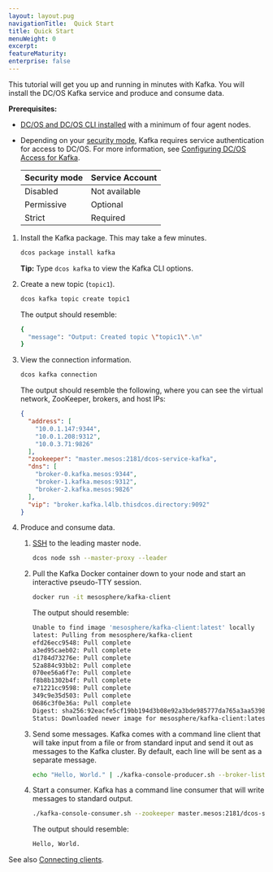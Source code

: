 ```yaml
---
layout: layout.pug
navigationTitle:  Quick Start
title: Quick Start
menuWeight: 0
excerpt:
featureMaturity:
enterprise: false
---
```


<!-- This source repo for this topic is https://github.com/mesosphere/dcos-kafka-service -->


This tutorial will get you up and running in minutes with Kafka. You will install the DC/OS Kafka service and produce and consume data.
 
**Prerequisites:**

-  [DC/OS and DC/OS CLI installed](/1.9/installing/) with a minimum of four agent nodes.
-  Depending on your [security mode](/1.9/security/ent/#security-modes/), Kafka requires service authentication for access to DC/OS. For more information, see [Configuring DC/OS Access for Kafka](/services/kafka/kafka-auth/).

   | Security mode | Service Account |
   |---------------|-----------------------|
   | Disabled      | Not available   |
   | Permissive    | Optional   |
   | Strict        | Required |

1.  Install the Kafka package. This may take a few minutes. 
    
    ```bash
    dcos package install kafka
    ```      
    
    **Tip:** Type `dcos kafka` to view the Kafka CLI options.

1.  Create a new topic (`topic1`).
    
    ```bash
    dcos kafka topic create topic1
    ```    
    
    The output should resemble:
    
    ```bash
    {
      "message": "Output: Created topic \"topic1\".\n"
    }
    ```

1.  View the connection information.
    
    ```bash
    dcos kafka connection
    ```
    
    The output should resemble the following, where you can see the virtual network, ZooKeeper, brokers, and host IPs:
    
    ```json
    {
      "address": [
        "10.0.1.147:9344",
        "10.0.1.208:9312",
        "10.0.3.71:9826"
      ],
      "zookeeper": "master.mesos:2181/dcos-service-kafka",
      "dns": [
        "broker-0.kafka.mesos:9344",
        "broker-1.kafka.mesos:9312",
        "broker-2.kafka.mesos:9826"
      ],
      "vip": "broker.kafka.l4lb.thisdcos.directory:9092"
    }
    ```
        

1.  Produce and consume data.

    1.  [SSH](/1.9/administering-clusters/sshcluster/) to the leading master node.
    
        ```bash
        dcos node ssh --master-proxy --leader
        ```
        
    1.  Pull the Kafka Docker container down to your node and start an interactive pseudo-TTY session.    
        
        ```bash
        docker run -it mesosphere/kafka-client
        ```
        
        The output should resemble:
        
        ```bash
        Unable to find image 'mesosphere/kafka-client:latest' locally
        latest: Pulling from mesosphere/kafka-client
        efd26ecc9548: Pull complete 
        a3ed95caeb02: Pull complete 
        d1784d73276e: Pull complete 
        52a884c93bb2: Pull complete 
        070ee56a6f7e: Pull complete 
        f8b8b1302b4f: Pull complete 
        e71221cc9598: Pull complete 
        349c9e35d503: Pull complete 
        0686c3f0e36a: Pull complete 
        Digest: sha256:92eacfe5cf19bb194d3b08e92a3bde985777da765a3aa5398f275cfc8d7e27c7
        Status: Downloaded newer image for mesosphere/kafka-client:latest
        ```
        
    1.  Send some messages. Kafka comes with a command line client that will take input from a file or from standard input and send it out as messages to the Kafka cluster. By default, each line will be sent as a separate message.    
        
        ```bash
        echo "Hello, World." | ./kafka-console-producer.sh --broker-list broker.kafka.l4lb.thisdcos.directory:9092 --topic topic
        ```
        
    1.  Start a consumer. Kafka has a command line consumer that will write messages to standard output.
       
        ```bash
        ./kafka-console-consumer.sh --zookeeper master.mesos:2181/dcos-service-kafka --topic topic1 --from-beginning
        ```
        
        The output should resemble:
        
        ```bash
        Hello, World.
        ```

See also [Connecting clients][1].

 [1]: /services/kafka/v1.1.19.1-0.10.1.0/connecting-clients/
